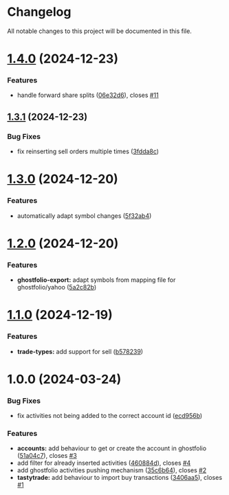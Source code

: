 # Changelog

All notable changes to this project will be documented in this file.

# [1.4.0](https://github.com/OliRafa/tastytrade-ghostfolio/compare/v1.3.1...v1.4.0) (2024-12-23)


### Features

* handle forward share splits ([06e32d6](https://github.com/OliRafa/tastytrade-ghostfolio/commit/06e32d617744c471600026319e45767b3fa04efd)), closes [#11](https://github.com/OliRafa/tastytrade-ghostfolio/issues/11)

## [1.3.1](https://github.com/OliRafa/tastytrade-ghostfolio/compare/v1.3.0...v1.3.1) (2024-12-23)


### Bug Fixes

* fix reinserting sell orders multiple times ([3fdda8c](https://github.com/OliRafa/tastytrade-ghostfolio/commit/3fdda8c799f4aa8b71a0659372c727e4a6b1d576))

# [1.3.0](https://github.com/OliRafa/tastytrade-ghostfolio/compare/v1.2.0...v1.3.0) (2024-12-20)


### Features

* automatically adapt symbol changes ([5f32ab4](https://github.com/OliRafa/tastytrade-ghostfolio/commit/5f32ab46561b05048e7076748366507ddff326f5))

# [1.2.0](https://github.com/OliRafa/tastytrade-ghostfolio/compare/v1.1.0...v1.2.0) (2024-12-20)


### Features

* **ghostfolio-export:** adapt symbols from mapping file for ghostfolio/yahoo ([5a2c82b](https://github.com/OliRafa/tastytrade-ghostfolio/commit/5a2c82bf97cd6f2e95b7d51b7c545c84863b3aca))

# [1.1.0](https://github.com/OliRafa/tastytrade-ghostfolio/compare/v1.0.0...v1.1.0) (2024-12-19)


### Features

* **trade-types:** add support for sell ([b578239](https://github.com/OliRafa/tastytrade-ghostfolio/commit/b578239ddf5009f4c72cdc7c735d2ca627d88c0f))

# 1.0.0 (2024-03-24)


### Bug Fixes

* fix activities not being added to the correct account id ([ecd956b](https://github.com/OliRafa/tastytrade-ghostfolio/commit/ecd956b1d2a8efa5c989a45ba636bbc793879ca1))


### Features

* **accounts:** add behaviour to get or create the account in ghostfolio ([51a04c7](https://github.com/OliRafa/tastytrade-ghostfolio/commit/51a04c75cba12ba665a436b4ae3fe6377262da20)), closes [#3](https://github.com/OliRafa/tastytrade-ghostfolio/issues/3)
* add filter for already inserted activities ([460884d](https://github.com/OliRafa/tastytrade-ghostfolio/commit/460884d37fbe9037b3437a2822a9af7c41b84bf0)), closes [#4](https://github.com/OliRafa/tastytrade-ghostfolio/issues/4)
* add ghostfolio activities pushing mechanism ([35c6b64](https://github.com/OliRafa/tastytrade-ghostfolio/commit/35c6b64151c2db68f595ab356eecd2092fd85110)), closes [#2](https://github.com/OliRafa/tastytrade-ghostfolio/issues/2)
* **tastytrade:** add behaviour to import buy transactions ([3406aa5](https://github.com/OliRafa/tastytrade-ghostfolio/commit/3406aa5f1ab5d193846b6472a908a2ffc0ae107c)), closes [#1](https://github.com/OliRafa/tastytrade-ghostfolio/issues/1)
